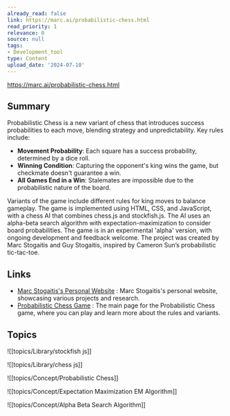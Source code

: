 ```yaml
---
already_read: false
link: https://marc.ai/probabilistic-chess.html
read_priority: 1
relevance: 0
source: null
tags:
- Development_tool
type: Content
upload_date: '2024-07-10'
---
```


https://marc.ai/probabilistic-chess.html
## Summary

Probabilistic Chess is a new variant of chess that introduces success probabilities to each move, blending strategy and unpredictability. Key rules include:

- **Movement Probability**: Each square has a success probability, determined by a dice roll.
- **Winning Condition**: Capturing the opponent's king wins the game, but checkmate doesn't guarantee a win.
- **All Games End in a Win**: Stalemates are impossible due to the probabilistic nature of the board.

Variants of the game include different rules for king moves to balance gameplay. The game is implemented using HTML, CSS, and JavaScript, with a chess AI that combines chess.js and stockfish.js. The AI uses an alpha-beta search algorithm with expectation-maximization to consider board probabilities. The game is in an experimental 'alpha' version, with ongoing development and feedback welcome. The project was created by Marc Stogaitis and Guy Stogaitis, inspired by Cameron Sun’s probabilistic tic-tac-toe.
## Links

- [Marc Stogaitis's Personal Website](https://marc.ai/) : Marc Stogaitis's personal website, showcasing various projects and research.
- [Probabilistic Chess Game](https://marc.ai/probchess) : The main page for the Probabilistic Chess game, where you can play and learn more about the rules and variants.

## Topics

![[topics/Library/stockfish js]]

![[topics/Library/chess js]]

![[topics/Concept/Probabilistic Chess]]

![[topics/Concept/Expectation Maximization EM Algorithm]]

![[topics/Concept/Alpha Beta Search Algorithm]]